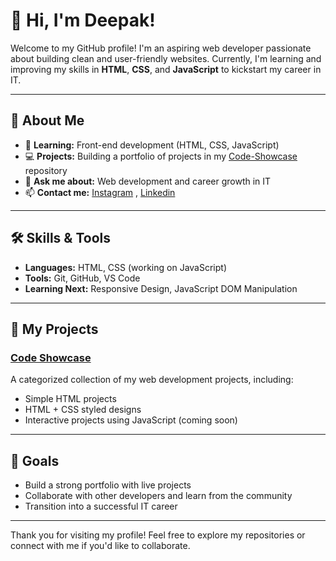 # 👋 Hi, I'm Deepak!

Welcome to my GitHub profile! I'm an aspiring web developer passionate about building clean and user-friendly websites. Currently, I'm learning and improving my skills in **HTML**, **CSS**, and **JavaScript** to kickstart my career in IT.

---

## 🚀 About Me
- 🌱 **Learning:** Front-end development (HTML, CSS, JavaScript)
- 💻 **Projects:** Building a portfolio of projects in my [Code-Showcase](https://github.com/panwardeepak-dev/Code-Showcase) repository
- 💬 **Ask me about:** Web development and career growth in IT
- 📫 **Contact me:** [Instagram](https://www.instagram.com/http.deepak.07) , [Linkedin](www.linkedin.com/in/deepakpanwa-dev)

---

## 🛠️ Skills & Tools
- **Languages:** HTML, CSS (working on JavaScript)
- **Tools:** Git, GitHub, VS Code
- **Learning Next:** Responsive Design, JavaScript DOM Manipulation

---

## 📂 My Projects
### [Code Showcase](https://github.com/panwardeepak-dev/Code-Showcase)
A categorized collection of my web development projects, including:
- Simple HTML projects
- HTML + CSS styled designs
- Interactive projects using JavaScript (coming soon)

---

## 🌟 Goals
- Build a strong portfolio with live projects
- Collaborate with other developers and learn from the community
- Transition into a successful IT career

---

Thank you for visiting my profile! Feel free to explore my repositories or connect with me if you'd like to collaborate.

